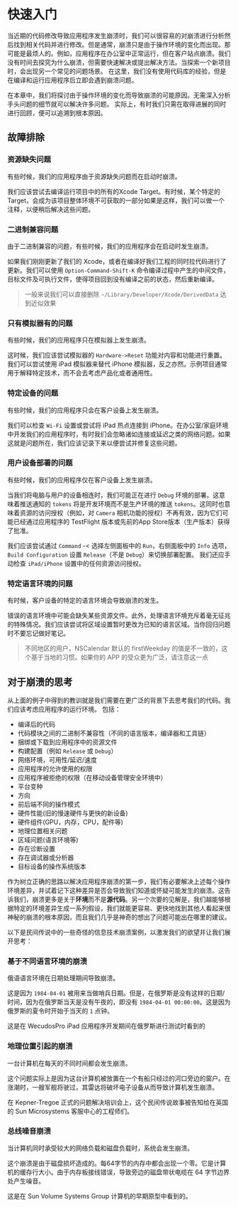 # 快速入门
当近期的代码修改导致应用程序发生崩溃时，我们可以很容易的对崩溃进行分析然后找到相关代码并进行修改。但是通常，崩溃只是由于操作环境的变化而出现。那可能是最烦人的。例如，应用程序在办公室中正常运行，但在客户站点崩溃。我们没有时间去探究为什么崩溃，但需要快速解决或提出解决方法。当探索一个新项目时，会出现另一个常见的问题场景。 在这里，我们没有使用代码库的经验，但是在编译和运行应用程序后立即会遇到崩溃问题。

在本章中，我们将探讨由于操作环境的变化而导致崩溃的可能原因。无需深入分析手头问题的细节就可以解决许多问题。 实际上，有时我们只需在取得进展的同时进行回顾，便可以追溯到根本原因。

## 故障排除

### 资源缺失问题

有些时候，我们的应用程序由于资源缺失问题而在启动时崩溃。

我们应该尝试去编译运行项目中的所有的Xcode Target。有时候，某个特定的 Target，会成为该项目整体环境不可获取的一部分如果是这样，我们可以做一个注释，以便稍后解决这些问题。

### 二进制兼容问题

由于二进制兼容的问题，有些时候，我们的应用程序会在启动时发生崩溃。

如果我们刚刚更新了我们的 Xcode，或者在编译好我们工程的同时拉代码进行了更新。我们可以使用 `Option-Command-Shift-K` 命令编译过程中产生的中间文件，目标文件及可执行文件，使得项目回到没有编译之前的状态，然后重新编译。

> 一般来说我们可以直接删除 `~/Library/Developer/Xcode/DerivedData` 达到近似效果

### 只有模拟器有的问题

有些时候，我们的应用程序只在模拟器上发生崩溃。 

这时候，我们应该尝试模拟器的 `Hardware->Reset` 功能对内容和功能进行重置。我们可以尝试使用 iPad 模拟器来替代 iPhone 模拟器，反之亦然。示例项目通常用于解释特定技术，而不会去考虑产品化或者通用性。

### 特定设备的问题

有些时候，我们的应用程序只会在客户设备上发生崩溃。

我们可以检查 `Wi-Fi` 设置或尝试将 iPad 热点连接到 iPhone。在办公室/家庭环境中开发我们的应用程序时，有时我们会忽略诸如连接或延迟之类的网络问题。如果这就是问题所在，我们应该记录下来以便尝试并修复这些问题。

### 用户设备部署的问题

有些时候，我们的应用程序仅在客户设备上发生崩溃。

当我们将电脑与用户的设备相连时，我们可能正在进行 `Debug` 环境的部署。这意味着推送通知的 `tokens` 将是开发环境而不是生产环境的推送 `tokens`。这同时也意味着资源的访问授权（例如，对 `Camera` 相机功能的授权）不再有效，因为它们可能已经通过应用程序的 TestFlight 版本或先前的App Store版本（生产版本）获得了批准。

我们应该尝试通过 `Command`  -< 选择左侧面板中的 `Run`，右侧面板中的 `Info` 选项，`Build Configuration` 设置 `Release`（不是 `Debug`）来切换部署配置。 我们还应手动检查 `iPad/iPhone` 设置中的任何资源访问授权。

### 特定语言环境的问题

有时候，客户设备的特定的语言环境会导致崩溃的发生。

错误的语言环境中可能会缺失某些资源文件。此外，处理语言环境充斥着毫无征兆的特殊情况。我们应该尝试将区域设置暂时更改为已知的语言区域。当你回归问题时不要忘记做好笔记。

> 不同地区的用户，NSCalendar 默认的 firstWeekday 的值是不一致的，这个基于当地的习惯。如果你的 APP 的受众更为广泛，请注意这一点

## 对于崩溃的思考

从上面的例子中得到的教训就是我们需要在更广泛的背景下去思考我们的代码。我们应该考虑应用程序的运行环境。 包括：

- 编译后的代码
- 代码模块之间的二进制不兼容性（不同的语言版本，编译器和工具链）
- 捆绑或下载到应用程序中的资源文件
- 构建配置（例如 `Release` 或 `Debug`）
- 网络环境，可用性/延迟/速度
- 应用程序的允许使用的权限
- 应用程序被拒绝的权限（在移动设备管理安全环境中）
- 平台变种
- 方向
- 前后端不同的操作模式
- 硬件性能(旧的慢速硬件与更快的新设备)
- 硬件组件(GPU，内存，CPU，配件等)
- 地理位置相关问题
- 区域问题(语言环境等)
- 存在诊断设置
- 存在调试器或分析器
- 目标设备的操作系统版本

作为树立正确的思路以解决应用程序崩溃的第一步，我们有必要解决上述每个操作环境差异，并试着记下这种差异是否会导致我们知道或怀疑可能发生的崩溃。这告诉我们，崩溃更多是关于**环境**而不是**源代码**。另一个次要的见解是，我们越能够根据特定的环境差异生成一系列假设，我们就能更容易、更快地找到其他人看起来很神秘的崩溃的根本原因，而且我们几乎是神奇的想出了问题可能出在哪里的建议。

以下是民间传说中的一些奇怪的信息技术崩溃案例，以激发我们的欲望并让我们展开思考：

### 基于不同语言环境的崩溃

俄语语言环境在日期处理期间导致崩溃。

这是因为 `1984-04-01`  被用来当做哨兵日期。但是，在俄罗斯是没有这样的日期/时间，因为在俄罗斯当天是没有午夜的，即没有 `1984-04-01 00:00:00`。这是因为俄罗斯的夏令时开始于当天的 `1` 点钟。

这是在 WecudosPro iPad 应用程序开发期间在俄罗斯进行测试时看到的

### 地理位置引起的崩溃

一台计算机在每天的不同时间都会发生崩溃。

这个问题实际上是因为这台计算机被放置在一个有船只经过的河口旁边的窗户。在涨潮时，一艘军舰将驶过，其雷达将破坏电子设备从而导致计算机发生崩溃。

在 Kepner-Tregoe 正式的问题解决培训会上，这个民间传说故事被告知给在英国的 Sun Microsystems 客服中心的工程师们。

### 总线噪音崩溃

当计算机同时承受较大的网络负载和磁盘负载时，系统会发生崩溃。

这个崩溃是由于磁盘损坏造成的。每64字节的内存中都会出现一个零。它是计算机的缓存行大小。由于内存板接线错误，导致旁边的磁盘带状电缆在 64 字节边界处产生噪音。

这是在 Sun Volume Systems Group 计算机的早期原型中看到的。
